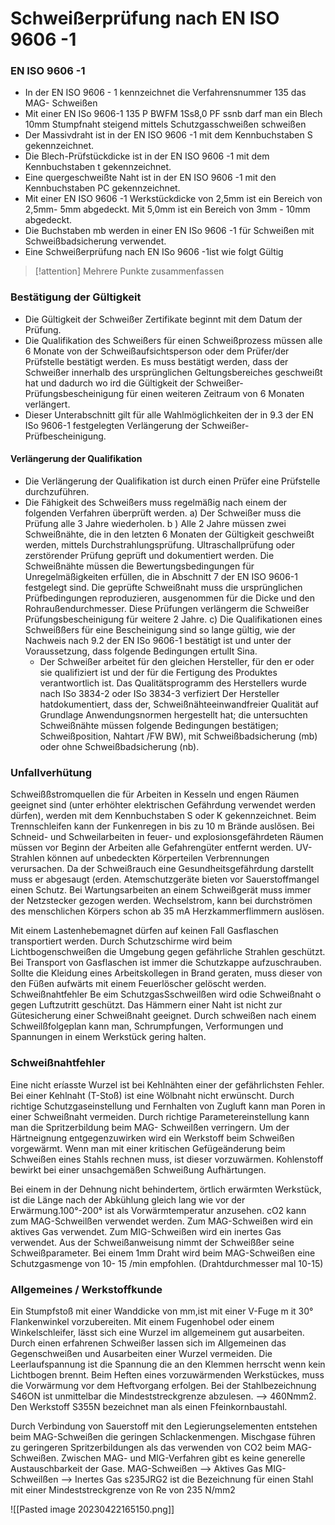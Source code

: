 # Schweißerprüfung nach EN ISO 9606 -1
### EN ISO 9606 -1
- In der EN ISO 9606 - 1 kennzeichnet die Verfahrensnummer 135 das MAG- Schweißen
- Mit einer EN ISo 9606-1 135 P BWFM 1Ss8,0 PF ssnb darf man ein Blech 10mm Stumpfnaht steigend mittels Schutzgasschweißen schweißen
- Der Massivdraht ist in der EN ISO 9606 -1 mit dem Kennbuchstaben S gekennzeichnet.
- Die Blech-Prüfstückdicke ist in der EN ISO 9606 -1 mit dem Kennbuchstaben t gekennzeichnet.
- Eine quergeschweißte Naht ist in der EN ISO 9606 -1 mit den Kennbuchstaben PC gekennzeichnet.
- Mit einer EN ISO 9606 -1 Werkstückdicke von 2,5mm ist ein Bereich von 2,5mm- 5mm abgedeckt. Mit 5,0mm ist ein Bereich von 3mm - 10mm abgedeckt.
- Die Buchstaben mb werden in einer EN ISo 9606 -1 für Schweißen mit Schweißbadsicherung verwendet.
- Eine Schweißerprüfung nach EN ISo 9606 -1ist wie folgt Gültig
> [!attention] Mehrere Punkte zusammenfassen

### Bestätigung der Gültigkeit
- Die Gültigkeit der Schweißer Zertifikate beginnt mit dem Datum der Prüfung.
- Die Qualifikation des Schweißers für einen Schweißprozess müssen alle 6 Monate von der Schweißaufsichtsperson oder dem Prüfer/der Prüfstelle bestätigt werden. Es muss bestätigt werden, dass der Schweißer innerhalb des ursprünglichen Geltungsbereiches geschweißt hat und dadurch wo ird die Gültigkeit der Schweißer-Prüfungsbescheinigung für einen weiteren Zeitraum von 6 Monaten verlängert.
- Dieser Unterabschnitt gilt für alle Wahlmöglichkeiten der in 9.3 der EN ISo 9606-1 festgelegten Verlängerung der Schweißer- Prüfbescheinigung.

#### Verlängerung der Qualifikation
- Die Verlängerung der Qualifikation ist durch einen Prüfer eine Prüfstelle durchzuführen.
- Die Fähigkeit des Schweißers muss regelmäßig nach einem der folgenden Verfahren überprüft werden.
	a) Der Schweißer muss die Prüfung alle 3 Jahre wiederholen.
	b ) Alle 2 Jahre müssen zwei Schweißnähte, die in den letzten 6 Monaten der Gültigkeit geschweißt werden, mittels Durchstrahlungsprüfung. Ultraschallprüfung oder zerstörender Prüfung geprüft und dokumentiert werden. Die Schweißnähte müssen die Bewertungsbedingungen für Unregelmäßigkeiten erfüllen, die in Abschnitt 7 der EN ISO 9606-1 festgelegt sind. Die geprüfte Schweißnaht muss die ursprünglichen Prüfbedingungen reproduzieren, ausgenommen für die Dicke und den Rohraußendurchmesser. Diese Prüfungen verlängerm die Schweißer Prüfungsbescheinigung für weitere 2 Jahre.
	c) Die Qualifikationen eines Schweißßers für eine Bescheinigung sind so lange gültig, wie der Nachweis nach 9.2 der EN ISo 9606-1 bestätigt ist und unter der Voraussetzung, dass folgende Bedingungen ertulIt Sina.
	- Der Schweißer arbeitet für den gleichen Hersteller, für den er oder sie qualifiziert ist und der für die Fertigung des Produktes verantwortlich ist.
	Das Qualitätsprogramm des Herstellers wurde nach ISo 3834-2 oder ISo 3834-3 verfiziert
Der Hersteller hatdokumentiert, dass der, Schweißnähteeinwandfreier Qualität auf Grundlage Anwendungsnormen hergestellt hat; die untersuchten Schweißnähte müssen folgende
Bedingungen bestätigen; Schweißposition, Nahtart /FW BW), mit Schweißbadsicherung (mb) oder ohne Schweißbadsicherung (nb).

### Unfallverhütung
Schweißßstromquellen die für Arbeiten in Kesseln und engen Räumen geeignet sind (unter erhöhter elektrischen Gefährdung verwendet werden dürfen), werden
mit dem Kennbuchstaben S oder K gekennzeichnet.
Beim Trennschleifen kann der Funkenregen in bis zu 10 m Brände auslősen.
Bei Schneid- und Schweilarbeiten in feuer- und explosionsgefährdeten Räumen müssen vor Beginn der Arbeiten alle Gefahrengüter entfernt werden.
UV-Strahlen können auf unbedeckten Körperteilen Verbrennungen verursachen.
Da der Schweißrauch eine Gesundheitsgefährdung darstellt muss er abgesaugt (erden.
Atemschutzgeräte bieten vor Sauerstoffmangel einen Schutz.
Bei Wartungsarbeiten an einem Schweißgerät muss immer der Netzstecker gezogen werden.
Wechselstrom, kann bei durchströmen des menschlichen Körpers schon ab 35 mA Herzkammerflimmern auslösen.


Mit einem Lastenhebemagnet dürfen auf keinen Fall Gasflaschen transportiert werden.
Durch Schutzschirme wird beim Lichtbogenschweißen die Umgebung gegen gefährliche Strahlen geschützt.
Bei Transport von Gasflaschen ist immer die Schutzkappe aufzuschrauben.
Sollte die Kleidung eines Arbeitskollegen in Brand geraten, muss dieser von den Füßen aufwärts mit einem Feuerlöscher gelöscht werden.
Schweißnahtfehler
Be
eim SchutzgasSschweilßen wird odie Schweißnaht o
gegen Luftzutritt geschützt.
Das Hämmern einer Naht ist nicht zur Gütesicherung einer Schweißnaht geeignet.
Durch schweißen nach einem Schweilßfolgeplan kann man, Schrumpfungen, Verformungen und Spannungen in einem Werkstück gering halten.


### Schweißnahtfehler
Eine nicht eríasste Wurzel ist bei Kehlnähten einer der gefährlichsten Fehler.
Bei einer Kehlnaht (T-Stoß) ist eine Wölbnaht nicht erwünscht.
Durch richtige Schutzgaseinstellung und Fernhalten von Zugluft kann man Poren in einer Schweißnaht vermeiden.
Durch richtige Parametereinstellung kann man die Spritzerbildung beim MAG- Schweilßen verringern.
Um der Härtneignung entgegenzuwirken wird ein Werkstoff beim Schweißen vorgewärmt.
Wenn man mit einer kritischen Gefügeänderung beim Schweißen eines Stahls rechnen muss, ist dieser vorzuwärmen.
Kohlenstoff bewirkt bei einer unsachgemäßen Schweißung Aufhärtungen.

Bei einem in der Dehnung nicht behindertem, örtlich erwärmten Werkstück, ist die Länge nach der Abkühlung gleich lang wie vor der Erwärmung.100°-200° ist als Vorwärmtemperatur anzusehen.
cO2 kann zum MAG-Schweilßen verwendet werden. Zum MAG-Schweißen wird ein aktives Gas verwendet. Zum MIG-Schweißen wird ein inertes Gas verwendet.
Aus der Schweißanweisung nimmt der Schweißßer seine Schweißparameter.
Bei einem 1mm Draht wird beim MAG-Schweißen eine Schutzgasmenge von 10- 15 /min empfohlen. (Drahtdurchmesser mal 10-15)


### Allgemeines / Werkstoffkunde
Ein Stumpfstoß mit einer Wanddicke von mm,ist mit einer V-Fuge m it 30° Flankenwinkel vorzubereiten.
Mit einem Fugenhobel oder einem Winkelschleifer, lässt sich eine Wurzel im allgemeinem gut ausarbeiten.
Durch einen erfahrenen Schweißer lassen sich im Allgemeinen das Gegenschweißen und Ausarbeiten einer Wurzel vermeiden.
Die Leerlaufspannung ist die Spannung die an den Klemmen herrscht wenn kein Lichtbogen brennt.
Beim Heften eines vorzuwärmenden Werkstückes, muss die Vorwärmung vor dem Heftvorgang erfolgen.
Bei der Stahlbezeichnung S46ON ist unmittelbar die Mindeststreckgrenze abzulesen. --> 460Nmm2. Den Werkstoff S355N bezeichnet man als einen
Ffeinkornbaustahl.

Durch Verbindung von Sauerstoff mit den Legierungselementen entstehen beim MAG-Schweißen die geringen Schlackenmengen.
Mischgase führen zu geringeren Spritzerbildungen als das verwenden von CO2 beim MAG-Schweißen.
Zwischen MAG- und MIG-Verfahren gibt es keine generelle Austauschbarkeit der Gase. MAG-Schweißen --> Aktives Gas MIG-Schweilßen --> Inertes Gas
s235JRG2 ist die Bezeichnung für einen Stahl mit einer Mindeststreckgrenze von Re von 235 N/mm2

![[Pasted image 20230422165150.png]]
